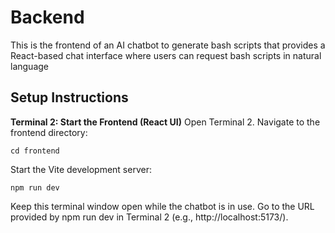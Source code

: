 # Backend

This is the frontend of an AI chatbot to generate bash scripts that provides a React-based chat interface where users can request bash scripts in natural language

## Setup Instructions

**Terminal 2: Start the Frontend (React UI)**
Open Terminal 2.
Navigate to the frontend directory:
~~~
cd frontend
~~~

Start the Vite development server:
~~~
npm run dev
~~~
Keep this terminal window open while the chatbot is in use.
Go to the URL provided by npm run dev in Terminal 2 (e.g., http://localhost:5173/).